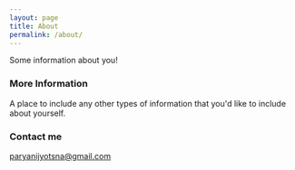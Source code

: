 ```yaml
---
layout: page
title: About
permalink: /about/
---
```


Some information about you!

### More Information

A place to include any other types of information that you'd like to include about yourself.

### Contact me

[paryanijyotsna@gmail.com](mailto:paryanijyotsna@gmail.com)
